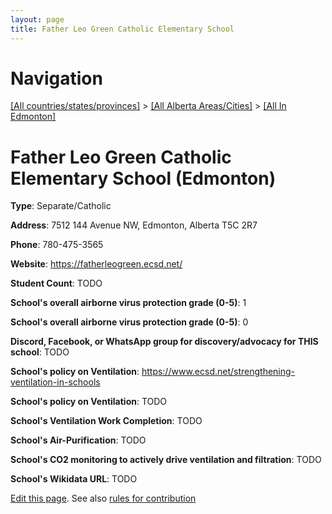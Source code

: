 ```yaml
---
layout: page
title: Father Leo Green Catholic Elementary School
---
```

# Navigation

[[All countries/states/provinces]](../../..) > [[All Alberta Areas/Cities]](../..) > [[All In Edmonton]](..)

# Father Leo Green Catholic Elementary School (Edmonton)

**Type**: Separate/Catholic

**Address**: 7512 144 Avenue NW, Edmonton, Alberta T5C 2R7

**Phone**: 780-475-3565

**Website**: <https://fatherleogreen.ecsd.net/>

**Student Count**: TODO

**School's overall airborne virus protection grade (0-5)**: 1

**School's overall airborne virus protection grade (0-5)**: 0

**Discord, Facebook, or WhatsApp group for discovery/advocacy for THIS school**: TODO

**School's policy on Ventilation**: <https://www.ecsd.net/strengthening-ventilation-in-schools>

**School's policy on Ventilation**: TODO

**School's Ventilation Work Completion**: TODO

**School's Air-Purification**: TODO

**School's CO2 monitoring to actively drive ventilation and filtration**: TODO

**School's Wikidata URL**: TODO


[Edit this page](https://github.com/ventilate-schools/AB/edit/main/./Edmonton/Father_Leo_Green_Catholic_Elementary_School.md). See also [rules for contribution](../../../contribution-rules/)